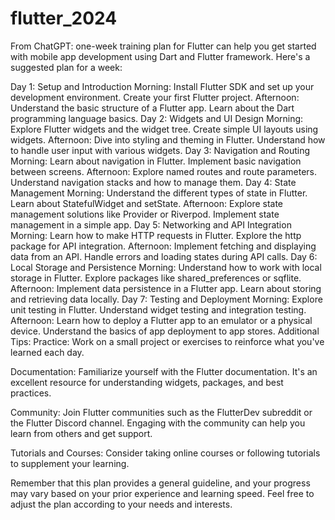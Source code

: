# flutter_2024

From ChatGPT: one-week training plan for Flutter can help you get started with mobile app development using Dart and Flutter framework. Here's a suggested plan for a week:

Day 1: Setup and Introduction
Morning:
Install Flutter SDK and set up your development environment.
Create your first Flutter project.
Afternoon:
Understand the basic structure of a Flutter app.
Learn about the Dart programming language basics.
Day 2: Widgets and UI Design
Morning:
Explore Flutter widgets and the widget tree.
Create simple UI layouts using widgets.
Afternoon:
Dive into styling and theming in Flutter.
Understand how to handle user input with various widgets.
Day 3: Navigation and Routing
Morning:
Learn about navigation in Flutter.
Implement basic navigation between screens.
Afternoon:
Explore named routes and route parameters.
Understand navigation stacks and how to manage them.
Day 4: State Management
Morning:
Understand the different types of state in Flutter.
Learn about StatefulWidget and setState.
Afternoon:
Explore state management solutions like Provider or Riverpod.
Implement state management in a simple app.
Day 5: Networking and API Integration
Morning:
Learn how to make HTTP requests in Flutter.
Explore the http package for API integration.
Afternoon:
Implement fetching and displaying data from an API.
Handle errors and loading states during API calls.
Day 6: Local Storage and Persistence
Morning:
Understand how to work with local storage in Flutter.
Explore packages like shared_preferences or sqflite.
Afternoon:
Implement data persistence in a Flutter app.
Learn about storing and retrieving data locally.
Day 7: Testing and Deployment
Morning:
Explore unit testing in Flutter.
Understand widget testing and integration testing.
Afternoon:
Learn how to deploy a Flutter app to an emulator or a physical device.
Understand the basics of app deployment to app stores.
Additional Tips:
Practice: Work on a small project or exercises to reinforce what you've learned each day.

Documentation: Familiarize yourself with the Flutter documentation. It's an excellent resource for understanding widgets, packages, and best practices.

Community: Join Flutter communities such as the FlutterDev subreddit or the Flutter Discord channel. Engaging with the community can help you learn from others and get support.

Tutorials and Courses: Consider taking online courses or following tutorials to supplement your learning.

Remember that this plan provides a general guideline, and your progress may vary based on your prior experience and learning speed. Feel free to adjust the plan according to your needs and interests.
